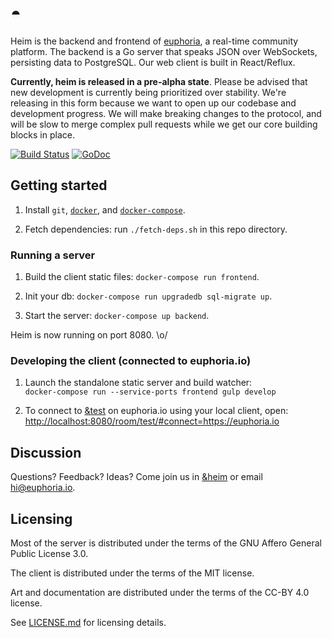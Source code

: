 # ◓

Heim is the backend and frontend of [euphoria](https://euphoria.io), a
real-time community platform. The backend is a Go server that speaks JSON over
WebSockets, persisting data to PostgreSQL. Our web client is built in
React/Reflux.

**Currently, heim is released in a pre-alpha state**. Please be advised that
new development is currently being prioritized over stability. We're releasing
in this form because we want to open up our codebase and development progress.
We will make breaking changes to the protocol, and will be slow to merge
complex pull requests while we get our core building blocks in place.

[![Build Status](https://travis-ci.org/euphoria-io/heim.svg?branch=master)](https://travis-ci.org/euphoria-io/heim)
[![GoDoc](https://godoc.org/euphoria.io/heim/backend?status.svg)](https://godoc.org/euphoria.io/heim)

## Getting started

1. Install `git`, [`docker`](https://docs.docker.com/installation/), and
   [`docker-compose`](https://docs.docker.com/compose/install/).

2. Fetch dependencies: run `./fetch-deps.sh` in this repo directory.

### Running a server

1. Build the client static files: `docker-compose run frontend`.

2. Init your db: `docker-compose run upgradedb sql-migrate up`.

3. Start the server: `docker-compose up backend`.

Heim is now running on port 8080. \o/

### Developing the client (connected to euphoria.io)

1. Launch the standalone static server and build watcher:  
   `docker-compose run --service-ports frontend gulp develop`

2. To connect to [&test](https://euphoria.io/room/test) on euphoria.io
   using your local client, open:
   <http://localhost:8080/room/test/#connect=https://euphoria.io>

## Discussion

Questions? Feedback? Ideas? Come join us in
[&heim](https://euphoria.io/room/heim) or email hi@euphoria.io.

## Licensing

Most of the server is distributed under the terms of the GNU Affero General Public License 3.0.

The client is distributed under the terms of the MIT license.

Art and documentation are distributed under the terms of the CC-BY 4.0 license.

See [LICENSE.md](LICENSE.md) for licensing details.
